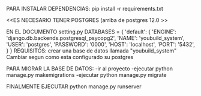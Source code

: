 PARA INSTALAR DEPENDENCIAS: 
pip install -r requirements.txt


<<ES NECESARIO TENER POSTGRES (arriba de postgres 12.0 >>

EN EL DOCUMENTO setting.py 
DATABASES = {
    'default': {
        'ENGINE': 'django.db.backends.postgresql_psycopg2',
        'NAME': 'youbuild_system',
        'USER': 'postgres',
        'PASSWORD': '0000',
        'HOST': 'localhost',
        'PORT': '5432',
    }
}
REQUISITOS:
crear una base de datos llamada "youbuild_system"
Cambiar segun como esta configurado su postgres

PARA MIGRAR LA BASE DE DATOS:
-ir al proyecto
-ejecutar python manage.py makemigrations
-ejecutar python manage.py migrate

FINALMENTE EJECUTAR
python manage.py runserver

